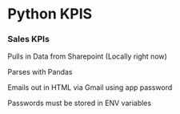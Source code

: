 # Python KPIS

### Sales KPIs
Pulls in Data from Sharepoint
    (Locally right now)

Parses with Pandas 

Emails out in HTML via Gmail using app password

Passwords must be stored in ENV variables
